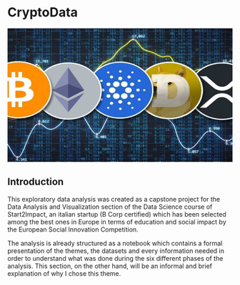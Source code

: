 # CryptoData

<p align = "center">
  <img
       width = "800"
       height = "300"
       src = "./crypto.jpeg"
       
  >
  </p>

## Introduction
This exploratory data analysis was created as a capstone project for the Data Analysis and Visualization section of the Data Science course of Start2Impact, an italian startup (B Corp certified) which has been selected among the best ones in Europe in terms of education and social impact by the European Social Innovation Competition.

The analysis is already structured as a notebook which contains a formal presentation of the themes, the datasets and every information needed in order to understand what was done during the six different phases of the analysis. This section, on the other hand, will be an informal and brief explanation of why I chose this theme.
